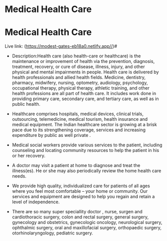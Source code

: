
# Medical Health Care

# Medical Health Care

Live link: (https://modest-gates-eb18a0.netlify.app//)#
- Description:Health care (also health-care or healthcare) is the maintenance or improvement of health via the prevention, diagnosis, treatment, recovery, or cure of disease, illness, injury, and other physical and mental impairments in people. Health care is delivered by health professionals and allied health fields. Medicine, dentistry, pharmacy, midwifery, nursing, optometry, audiology, psychology, occupational therapy, physical therapy, athletic training, and other health professions are all part of health care. It includes work done in providing primary care, secondary care, and tertiary care, as well as in public health.


- Healthcare comprises hospitals, medical devices, clinical trials, outsourcing, telemedicine, medical tourism, health insurance and medical equipment. The Indian healthcare sector is growing at a brisk pace due to its strengthening coverage, services and increasing expenditure by public as well private .

- Medical social workers provide various services to the patient, including counseling and locating community resources to help the patient in his or her recovery.


- A doctor may visit a patient at home to diagnose and treat the illness(es). He or she may also periodically review the home health care needs.

- We provide high quality, individualized care for patients of all ages where you feel most comfortable – your home or community. Our services and equipment are designed to help you regain and retain a level of independence.


- There are so many super speciallity doctor , nurse, surgen and cardiothoracic surgery, colon and rectal surgery, general surgery, gynecology and obstetrics, gynecologic oncology, neurological surgery, ophthalmic surgery, oral and maxillofacial surgery, orthopaedic surgery, otorhinolaryngology, pediatric surgery. 
